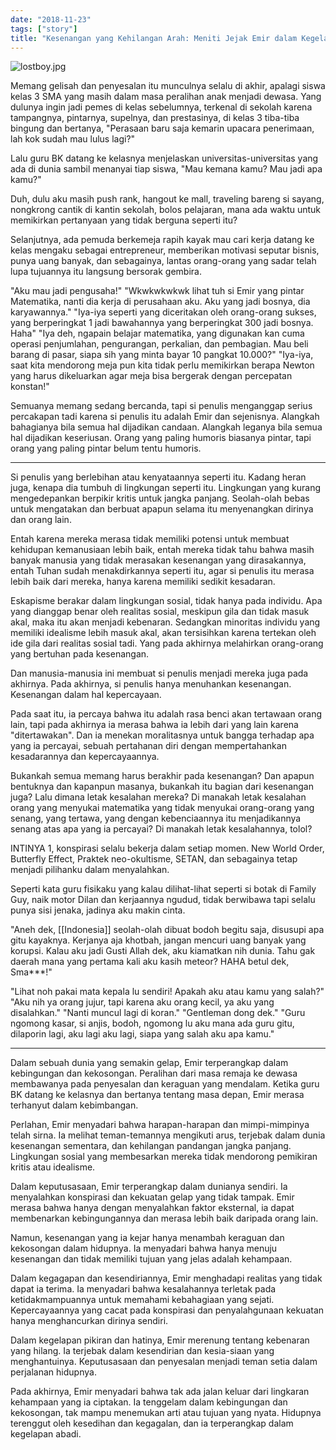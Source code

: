 ```yaml
---
date: "2018-11-23"
tags: ["story"]
title: "Kesenangan yang Kehilangan Arah: Meniti Jejak Emir dalam Kegelapan"
---
```


![lostboy.jpg](https://catatankemalasan.files.wordpress.com/2023/07/lostboy.jpg)

Memang gelisah dan penyesalan itu munculnya selalu di akhir, apalagi siswa kelas 3 SMA yang masih dalam masa peralihan anak menjadi dewasa. Yang dulunya ingin jadi pemes di kelas sebelumnya, terkenal di sekolah karena tampangnya, pintarnya, supelnya, dan prestasinya, di kelas 3 tiba-tiba bingung dan bertanya, "Perasaan baru saja kemarin upacara penerimaan, lah kok sudah mau lulus lagi?"

Lalu guru BK datang ke kelasnya menjelaskan universitas-universitas yang ada di dunia sambil menanyai tiap siswa, "Mau kemana kamu? Mau jadi apa kamu?"

Duh, dulu aku masih push rank, hangout ke mall, traveling bareng si sayang, nongkrong cantik di kantin sekolah, bolos pelajaran, mana ada waktu untuk memikirkan pertanyaan yang tidak berguna seperti itu?

Selanjutnya, ada pemuda berkemeja rapih kayak mau cari kerja datang ke kelas mengaku sebagai entrepreneur, memberikan motivasi seputar bisnis, punya uang banyak, dan sebagainya, lantas orang-orang yang sadar telah lupa tujuannya itu langsung bersorak gembira.

"Aku mau jadi pengusaha!"
"Wkwkwkwkwk lihat tuh si Emir yang pintar Matematika, nanti dia kerja di perusahaan aku. Aku yang jadi bosnya, dia karyawannya."
"Iya-iya seperti yang diceritakan oleh orang-orang sukses, yang berperingkat 1 jadi bawahannya yang berperingkat 300 jadi bosnya. Haha"
"Iya deh, ngapain belajar matematika, yang digunakan kan cuma operasi penjumlahan, pengurangan, perkalian, dan pembagian. Mau beli barang di pasar, siapa sih yang minta bayar 10 pangkat 10.000?"
"Iya-iya, saat kita mendorong meja pun kita tidak perlu memikirkan berapa Newton yang harus dikeluarkan agar meja bisa bergerak dengan percepatan konstan!"

Semuanya memang sedang bercanda, tapi si penulis menganggap serius percakapan tadi karena si penulis itu adalah Emir dan sejenisnya. Alangkah bahagianya bila semua hal dijadikan candaan. Alangkah leganya bila semua hal dijadikan keseriusan. Orang yang paling humoris biasanya pintar, tapi orang yang paling pintar belum tentu humoris.

------------------------------------------------

Si penulis yang berlebihan atau kenyataannya seperti itu. Kadang heran juga, kenapa dia tumbuh di lingkungan seperti itu. Lingkungan yang kurang mengedepankan berpikir kritis untuk jangka panjang. Seolah-olah bebas untuk mengatakan dan berbuat apapun selama itu menyenangkan dirinya dan orang lain.

Entah karena mereka merasa tidak memiliki potensi untuk membuat kehidupan kemanusiaan lebih baik, entah mereka tidak tahu bahwa masih banyak manusia yang tidak merasakan kesenangan yang dirasakannya, entah Tuhan sudah menakdirkannya seperti itu, agar si penulis itu merasa lebih baik dari mereka, hanya karena memiliki sedikit kesadaran.

Eskapisme berakar dalam lingkungan sosial, tidak hanya pada individu. Apa yang dianggap benar oleh realitas sosial, meskipun gila dan tidak masuk akal, maka itu akan menjadi kebenaran. Sedangkan minoritas individu yang memiliki idealisme lebih masuk akal, akan tersisihkan karena tertekan oleh ide gila dari realitas sosial tadi. Yang pada akhirnya melahirkan orang-orang yang bertuhan pada kesenangan.

Dan manusia-manusia ini membuat si penulis menjadi mereka juga pada akhirnya. Pada akhirnya, si penulis hanya menuhankan kesenangan. Kesenangan dalam hal kepercayaan.

Pada saat itu, ia percaya bahwa itu adalah rasa benci akan tertawaan orang lain, tapi pada akhirnya ia merasa bahwa ia lebih dari yang lain karena "ditertawakan". Dan ia menekan moralitasnya untuk bangga terhadap apa yang ia percayai, sebuah pertahanan diri dengan mempertahankan kesadarannya dan kepercayaannya.

Bukankah semua memang harus berakhir pada kesenangan? Dan apapun bentuknya dan kapanpun masanya, bukankah itu bagian dari kesenangan juga? Lalu dimana letak kesalahan mereka? Di manakah letak kesalahan orang yang menyukai matematika yang tidak menyukai orang-orang yang senang, yang tertawa, yang dengan kebenciaannya itu menjadikannya senang atas apa yang ia percayai? Di manakah letak kesalahannya, tolol?

INTINYA 1, konspirasi selalu bekerja dalam setiap momen. New World Order, Butterfly Effect, Praktek neo-okultisme, SETAN, dan sebagainya tetap menjadi pilihanku dalam menyalahkan.

Seperti kata guru fisikaku yang kalau dilihat-lihat seperti si botak di Family Guy, naik motor Dilan dan kerjaannya ngudud, tidak berwibawa tapi selalu punya sisi jenaka, jadinya aku makin cinta.

"Aneh dek, [[Indonesia]] seolah-olah dibuat bodoh begitu saja, disusupi apa gitu kayaknya. Kerjanya aja khotbah, jangan mencuri uang banyak yang korupsi. Kalau aku jadi Gusti Allah dek, aku kiamatkan nih dunia. Tahu gak daerah mana yang pertama kali aku kasih meteor? HAHA betul dek, Sma***!"

"Lihat noh pakai mata kepala lu sendiri! Apakah aku atau kamu yang salah?"
"Aku nih ya orang jujur, tapi karena aku orang kecil, ya aku yang disalahkan."
"Nanti muncul lagi di koran."
"Gentleman dong dek."
"Guru ngomong kasar, si anjis, bodoh, ngomong lu aku mana ada guru gitu, dilaporin lagi, aku lagi aku lagi, siapa yang salah aku apa kamu."

--- 

Dalam sebuah dunia yang semakin gelap, Emir terperangkap dalam kebingungan dan kekosongan. Peralihan dari masa remaja ke dewasa membawanya pada penyesalan dan keraguan yang mendalam. Ketika guru BK datang ke kelasnya dan bertanya tentang masa depan, Emir merasa terhanyut dalam kebimbangan.

Perlahan, Emir menyadari bahwa harapan-harapan dan mimpi-mimpinya telah sirna. Ia melihat teman-temannya mengikuti arus, terjebak dalam dunia kesenangan sementara, dan kehilangan pandangan jangka panjang. Lingkungan sosial yang membesarkan mereka tidak mendorong pemikiran kritis atau idealisme.

Dalam keputusasaan, Emir terperangkap dalam dunianya sendiri. Ia menyalahkan konspirasi dan kekuatan gelap yang tidak tampak. Emir merasa bahwa hanya dengan menyalahkan faktor eksternal, ia dapat membenarkan kebingungannya dan merasa lebih baik daripada orang lain.

Namun, kesenangan yang ia kejar hanya menambah keraguan dan kekosongan dalam hidupnya. Ia menyadari bahwa hanya menuju kesenangan dan tidak memiliki tujuan yang jelas adalah kehampaan.

Dalam kegagapan dan kesendiriannya, Emir menghadapi realitas yang tidak dapat ia terima. Ia menyadari bahwa kesalahannya terletak pada ketidakmampuannya untuk memahami kebahagiaan yang sejati. Kepercayaannya yang cacat pada konspirasi dan penyalahgunaan kekuatan hanya menghancurkan dirinya sendiri.

Dalam kegelapan pikiran dan hatinya, Emir merenung tentang kebenaran yang hilang. Ia terjebak dalam kesendirian dan kesia-siaan yang menghantuinya. Keputusasaan dan penyesalan menjadi teman setia dalam perjalanan hidupnya.

Pada akhirnya, Emir menyadari bahwa tak ada jalan keluar dari lingkaran kehampaan yang ia ciptakan. Ia tenggelam dalam kebingungan dan kekosongan, tak mampu menemukan arti atau tujuan yang nyata. Hidupnya terenggut oleh kesedihan dan kegagalan, dan ia terperangkap dalam kegelapan abadi.